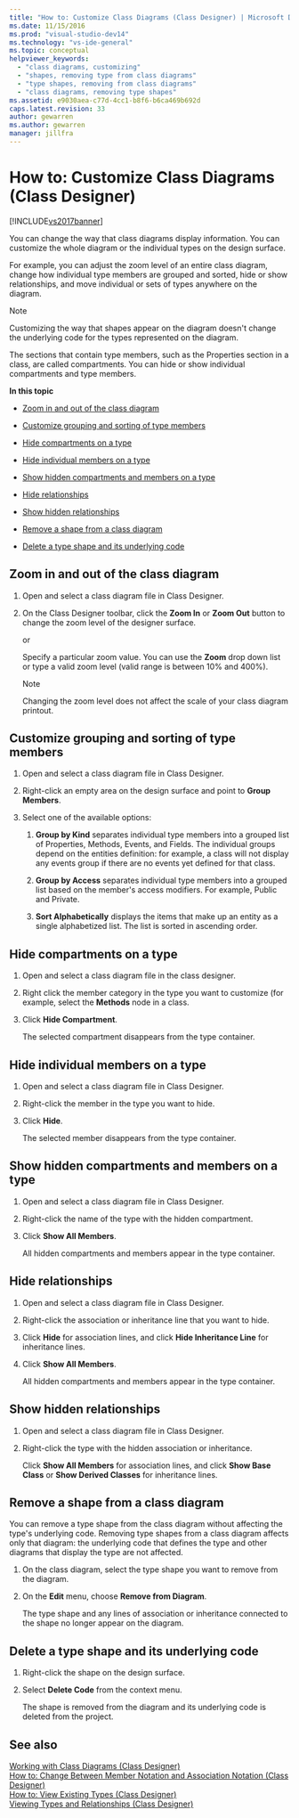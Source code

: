 ```yaml
---
title: "How to: Customize Class Diagrams (Class Designer) | Microsoft Docs"
ms.date: 11/15/2016
ms.prod: "visual-studio-dev14"
ms.technology: "vs-ide-general"
ms.topic: conceptual
helpviewer_keywords: 
  - "class diagrams, customizing"
  - "shapes, removing type from class diagrams"
  - "type shapes, removing from class diagrams"
  - "class diagrams, removing type shapes"
ms.assetid: e9030aea-c77d-4cc1-b8f6-b6ca469b692d
caps.latest.revision: 33
author: gewarren
ms.author: gewarren
manager: jillfra
---
```

# How to: Customize Class Diagrams (Class Designer)
[!INCLUDE[vs2017banner](../includes/vs2017banner.md)]

You can change the way that class diagrams display information. You can customize the whole diagram or the individual types on the design surface.  
  
 For example, you can adjust the zoom level of an entire class diagram, change how individual type members are grouped and sorted, hide or show relationships, and move individual or sets of types anywhere on the diagram.  
  
> [!NOTE]
> Customizing the way that shapes appear on the diagram doesn't change the underlying code for the types represented on the diagram.  
  
 The sections that contain type members, such as the Properties section in a class, are called compartments. You can hide or show individual compartments and type members.  
  
 **In this topic**  
  
- [Zoom in and out of the class diagram](../ide/how-to-customize-class-diagrams-class-designer.md#ZoomInOut)  
  
- [Customize grouping and sorting of type members](../ide/how-to-customize-class-diagrams-class-designer.md#CustomizeGroupingSorting)  
  
- [Hide compartments on a type](../ide/how-to-customize-class-diagrams-class-designer.md#HideCompartments)  
  
- [Hide individual members on a type](../ide/how-to-customize-class-diagrams-class-designer.md#HideMembers)  
  
- [Show hidden compartments and members on a type](../ide/how-to-customize-class-diagrams-class-designer.md#DisplayHiddenCompartmentsAndMemberrs)  
  
- [Hide relationships](../ide/how-to-customize-class-diagrams-class-designer.md#HideAssociationAndInheritance)  
  
- [Show hidden relationships](../ide/how-to-customize-class-diagrams-class-designer.md#DisplayAssociationAndInheritance)  
  
- [Remove a shape from a class diagram](../ide/how-to-customize-class-diagrams-class-designer.md#RemoveCodeAndShape)  
  
- [Delete a type shape and its underlying code](../ide/how-to-customize-class-diagrams-class-designer.md#DeleteTypeShapeAndCode)  
  
## <a name="ZoomInOut"></a> Zoom in and out of the class diagram  
  
1. Open and select a class diagram file in Class Designer.  
  
2. On the Class Designer toolbar, click the **Zoom In** or **Zoom Out** button to change the zoom level of the designer surface.  
  
     or  
  
     Specify a particular zoom value. You can use the **Zoom** drop down list or type a valid zoom level (valid range is between 10% and 400%).  
  
    > [!NOTE]
    > Changing the zoom level does not affect the scale of your class diagram printout.  
  
## <a name="CustomizeGroupingSorting"></a> Customize grouping and sorting of type members  
  
1. Open and select a class diagram file in Class Designer.  
  
2. Right-click an empty area on the design surface and point to **Group Members**.  
  
3. Select one of the available options:  
  
    1. **Group by Kind** separates individual type members into a grouped list of Properties, Methods, Events, and Fields. The individual groups depend on the entities definition: for example, a class will not display any events group if there are no events yet defined for that class.  
  
    2. **Group by Access** separates individual type members into a grouped list based on the member's access modifiers. For example, Public and Private.  
  
    3. **Sort Alphabetically** displays the items that make up an entity as a single alphabetized list. The list is sorted in ascending order.  
  
## <a name="HideCompartments"></a> Hide compartments on a type  
  
1. Open and select a class diagram file in the class designer.  
  
2. Right click the member category in the type you want to customize (for example, select the **Methods** node in a class.  
  
3. Click **Hide Compartment**.  
  
     The selected compartment disappears from the type container.  
  
## <a name="HideMembers"></a> Hide individual members on a type  
  
1. Open and select a class diagram file in Class Designer.  
  
2. Right-click the member in the type you want to hide.  
  
3. Click **Hide**.  
  
     The selected member disappears from the type container.  
  
## <a name="DisplayHiddenCompartmentsAndMemberrs"></a> Show hidden compartments and members on a type  
  
1. Open and select a class diagram file in Class Designer.  
  
2. Right-click the name of the type with the hidden compartment.  
  
3. Click **Show All Members**.  
  
     All hidden compartments and members appear in the type container.  
  
## <a name="HideAssociationAndInheritance"></a> Hide relationships  
  
1. Open and select a class diagram file in Class Designer.  
  
2. Right-click the association or inheritance line that you want to hide.  
  
3. Click **Hide** for association lines, and click **Hide Inheritance Line** for inheritance lines.  
  
4. Click **Show All Members**.  
  
     All hidden compartments and members appear in the type container.  
  
## <a name="DisplayAssociationAndInheritance"></a> Show hidden relationships  
  
1. Open and select a class diagram file in Class Designer.  
  
2. Right-click the type with the hidden association or inheritance.  
  
   Click **Show All Members** for association lines, and click **Show Base Class** or **Show Derived Classes** for inheritance lines.  
  
## <a name="RemoveCodeAndShape"></a> Remove a shape from a class diagram  
 You can remove a type shape from the class diagram without affecting the type's underlying code. Removing type shapes from a class diagram affects only that diagram: the underlying code that defines the type and other diagrams that display the type are not affected.  
  
1. On the class diagram, select the type shape you want to remove from the diagram.  
  
2. On the **Edit** menu, choose **Remove from Diagram**.  
  
     The type shape and any lines of association or inheritance connected to the shape no longer appear on the diagram.  
  
## <a name="DeleteTypeShapeAndCode"></a> Delete a type shape and its underlying code  
  
1. Right-click the shape on the design surface.  
  
2. Select **Delete Code** from the context menu.  
  
     The shape is removed from the diagram and its underlying code is deleted from the project.  
  
## See also  
 [Working with Class Diagrams (Class Designer)](../ide/working-with-class-diagrams-class-designer.md)   
 [How to: Change Between Member Notation and Association Notation (Class Designer)](../ide/how-to-change-between-member-notation-and-association-notation-class-designer.md)   
 [How to: View Existing Types (Class Designer)](../ide/how-to-view-existing-types-class-designer.md)   
 [Viewing Types and Relationships (Class Designer)](../ide/viewing-types-and-relationships-class-designer.md)
